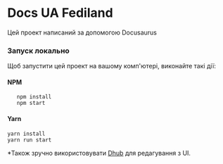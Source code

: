 # Docs UA Fediland

Цей проект написаний за допомогою Docusaurus

### Запуск локально

Щоб запустити цей проект на вашому комп'ютері, виконайте такі дії:

#### NPM
```
   npm install
   npm start
```

#### Yarn
```
yarn install
yarn run start
```

*Також зручно використовувати [Dhub](https://dhub.dev) для редагування з UI.
